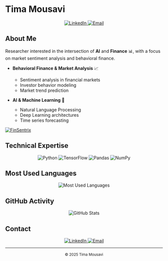 # Tima Mousavi

<div align="center">
  <a href="https://www.linkedin.com/in/fatemeh-m-5a6690204/">
    <img src="https://img.shields.io/badge/LinkedIn-FFD1DC?style=for-the-badge&logo=linkedin&logoColor=white" alt="LinkedIn"/>
  </a>
  <a href="mailto:fatemehmousavy@ut.ac.ir">
    <img src="https://img.shields.io/badge/Email-FFD1DC?style=for-the-badge&logo=gmail&logoColor=white" alt="Email"/>
  </a>
</div>

## About Me

Researcher interested in the intersection of **AI** and **Finance** 📊, with a focus on market sentiment analysis and behavioral finance. 
- **Behavioral Finance & Market Analysis** 📈
  - Sentiment analysis in financial markets
  - Investor behavior modeling
  - Market trend prediction

- **AI & Machine Learning** 🤖
  - Natural Language Processing
  - Deep Learning architectures
  - Time series forecasting



<a href="https://github.com/Timamousavi/finsentrix">
  <img src="https://img.shields.io/badge/FinSentrix-FFD1DC?style=for-the-badge" alt="FinSentrix"/>
</a>

## Technical Expertise

<div align="center">
  <img src="https://img.shields.io/badge/Python-FFD1DC?style=for-the-badge&logo=python&logoColor=white" alt="Python"/>
  <img src="https://img.shields.io/badge/TensorFlow-FFD1DC?style=for-the-badge&logo=tensorflow&logoColor=white" alt="TensorFlow"/>
  <img src="https://img.shields.io/badge/Pandas-FFD1DC?style=for-the-badge&logo=pandas&logoColor=white" alt="Pandas"/>
  <img src="https://img.shields.io/badge/NumPy-FFD1DC?style=for-the-badge&logo=numpy&logoColor=white" alt="NumPy"/>
</div>

## Most Used Languages

<div align="center">
  <img src="https://github-readme-stats.vercel.app/api/top-langs/?username=Timamousavi&layout=compact&theme=default&bg_color=transparent&title_color=333333&text_color=333333&hide_border=true" alt="Most Used Languages"/>
</div>

## GitHub Activity

<div align="center">
  <img src="https://github-readme-stats.vercel.app/api?username=Timamousavi&show_icons=true&theme=default&bg_color=transparent&title_color=333333&text_color=333333&icon_color=FFD1DC&hide_border=true&rank_icon=github&include_all_commits=true&count_private=true" alt="GitHub Stats"/>
</div>

## Contact

<div align="center">
  <a href="https://www.linkedin.com/in/fatemeh-m-5a6690204/">
    <img src="https://img.shields.io/badge/LinkedIn-FFD1DC?style=for-the-badge&logo=linkedin&logoColor=white" alt="LinkedIn"/>
  </a>
  <a href="mailto:fatemehmousavy@ut.ac.ir">
    <img src="https://img.shields.io/badge/Email-FFD1DC?style=for-the-badge&logo=gmail&logoColor=white" alt="Email"/>
  </a>
</div>

---

<div align="center">
  <sub>© 2025 Tima Mousavi</sub>
</div> 
